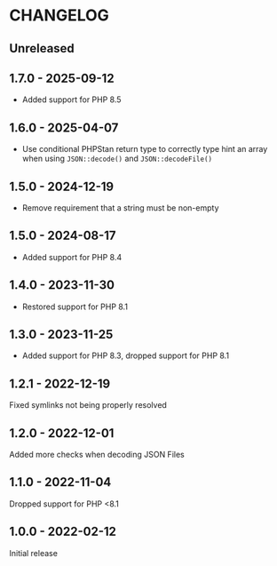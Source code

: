 # CHANGELOG

## Unreleased

## 1.7.0 - 2025-09-12

* Added support for PHP 8.5

## 1.6.0 - 2025-04-07

* Use conditional PHPStan return type to correctly type hint an array when using `JSON::decode()` and 
  `JSON::decodeFile()`

## 1.5.0 - 2024-12-19

* Remove requirement that a string must be non-empty

## 1.5.0 - 2024-08-17

* Added support for PHP 8.4

## 1.4.0 - 2023-11-30

* Restored support for PHP 8.1

## 1.3.0 - 2023-11-25

* Added support for PHP 8.3, dropped support for PHP 8.1

## 1.2.1 - 2022-12-19

Fixed symlinks not being properly resolved

## 1.2.0 - 2022-12-01

Added more checks when decoding JSON Files

## 1.1.0 - 2022-11-04

Dropped support for PHP <8.1

## 1.0.0 - 2022-02-12

Initial release
